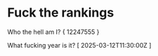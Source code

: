 # Fuck the rankings

Who the hell am I?
{ 12247555 }

What fucking year is it?
[ 2025-03-12T11:30:00Z ]
